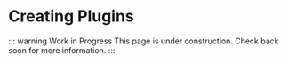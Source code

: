 # Creating Plugins

::: warning Work in Progress
This page is under construction. Check back soon for more information.
:::